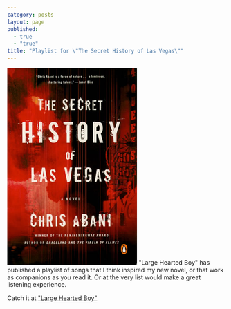 ```yaml
---
category: posts
layout: page
published: 
  - true
  - "true"
title: "Playlist for \"The Secret History of Las Vegas\""
---
```


![the-secret-history-of-las-vegas_300x465.jpg](/assets/img/the-secret-history-of-las-vegas_300x465.jpg) "Large Hearted Boy" has published a playlist of songs that I think inspired my new novel, or that work as companions as you read it. Or at the very list would make a great listening experience. 

Catch it at ["Large Hearted Boy"](http://www.largeheartedboy.com/blog/archive/2014/02/book_notes_chri_21.html)